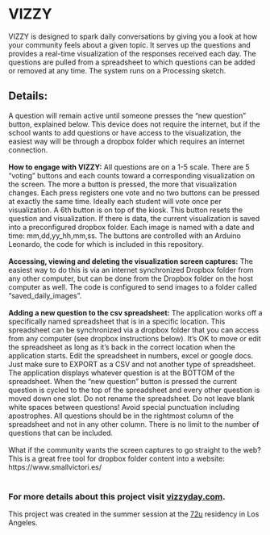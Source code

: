 <h1>VIZZY</h1>

VIZZY is designed to spark daily conversations by giving you a look at how your community feels about a given topic. 
It serves up the questions and provides a real-time visualization of the responses received each day. The questions are pulled from a spreadsheet to which questions can be added or removed at any time. The system runs on a Processing sketch.
<br>
<h2>Details:</h2>
A question will remain active until someone presses the “new question” button, explained below. 
This device does not require the internet, but if the school wants to add questions or have access to the visualization, the easiest way will be through a dropbox folder which requires an internet connection. 
<br>
<br>
<b>How to engage with VIZZY:</b>
All questions are on a 1-5 scale. There are 5 “voting” buttons and each counts toward a corresponding visualization on the screen. The more a button is pressed, the more that visualization changes. Each press registers one vote and no two buttons can be pressed at exactly the same time. Ideally each student will vote once per visualization.
A 6th button is on top of the kiosk. This button resets the question and visualization. If there is data, the current visualization is saved into a preconfigured dropbox folder. 
Each image is named with a date and time: mm,dd,yy_hh,mm,ss. The buttons are controlled with an Arduino Leonardo, the code for which is included in this repository.
<br>
<br>
<b>Accessing, viewing and deleting the visualization screen captures:</b>
The easiest way to do this is via an internet synchronized Dropbox folder from any other computer, but can be done from the Dropbox folder on the host computer as well. The code is configured to send images to a folder called “saved_daily_images”.
<br>
<br>
<b>Adding a new question to the csv spreadsheet:</b>
The application works off a specifically named spreadsheet that is in a specific location. This spreadsheet can be synchronized via a dropbox folder that you can access from any computer (see dropbox instructions below). It’s OK to move or edit the spreadsheet as long as it’s back in the correct location when the application starts. Edit the spreadsheet in numbers, excel or google docs. Just make sure to EXPORT as a CSV and not another type of spreadsheet. The application displays whatever question is at the BOTTOM of the spreadsheet. When the “new question” button is pressed the current question is cycled to the top of the spreadsheet and every other question is moved down one slot. Do not rename the spreadsheet. Do not leave blank white spaces between questions! Avoid special punctuation including apostrophes. All questions should be in the rightmost column of the spreadsheet and not in any other column. There is no limit to the number of questions that can be included.
<br>
<br>
What if the community wants the screen captures to go straight to the web?
This is a great free tool for dropbox folder content into a website: https://www.smallvictori.es/
<br>
<br>
<h3>For more details about this project visit <a href="http://vizzyday.com">vizzyday.com</a>.</h3>
This project was created in the summer session at the <a href="http://72u.org">72u</a> residency in Los Angeles.
